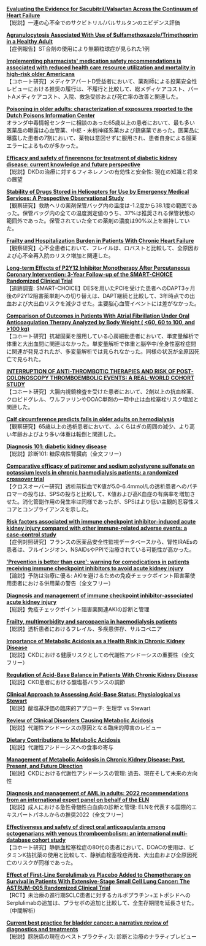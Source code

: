 [**Evaluating the Evidence for Sacubitril/Valsartan Across the Continuum of Heart Failure**](https://pubmed.ncbi.nlm.nih.gov/36151917/)  
【総説】一連の心不全でのサクビトリル/バルサルタンのエビデンス評価

[**Agranulocytosis Associated With Use of Sulfamethoxazole/Trimethoprim in a Healthy Adult**](https://pubmed.ncbi.nlm.nih.gov/36165354/)  
【症例報告】ST合剤の使用により無顆粒球症が見られた1例

[**Implementing pharmacists' medication safety recommendations is associated with reduced health care resource utilization and mortality in high-risk older Americans**](https://pubmed.ncbi.nlm.nih.gov/36167762/)  
【コホート研究】メディケアパートD受益者において、薬剤師による投薬安全性レビューにおける推奨の履行は、不履行と比較して、総メディケアコスト、パートAメディケアコスト、入院、救急受診および死亡率の改善と関連した。

[**Poisoning in older adults: characterization of exposures reported to the Dutch Poisons Information Center**](https://pubmed.ncbi.nlm.nih.gov/36149343/)  
オランダ中毒情報センターに相談のあった65歳以上の患者において、最も多い医薬品の曝露は心血管薬、中枢・末梢神経系薬および鎮痛薬であった。医薬品に曝露した患者の7割において、薬物は意図せずに服用され、患者自身による服薬エラーによるものが多かった。

[**Efficacy and safety of finerenone for treatment of diabetic kidney disease: current knowledge and future perspective**](https://pubmed.ncbi.nlm.nih.gov/36174659/)  
【総説】DKDの治療に対するフィネレノンの有効性と安全性: 現在の知識と将来の展望

[**Stability of Drugs Stored in Helicopters for Use by Emergency Medical Services: A Prospective Observational Study**](https://pubmed.ncbi.nlm.nih.gov/35927113/)  
【観察研究】救助ヘリの薬剤保管バッグ内の温度は-1.2度から38.1度の範囲であった。保管バッグ内の全ての温度測定値のうち、37%は推奨される保管状態の範囲外であった。保管されていた全ての薬剤の濃度は90%以上を維持していた。

[**Frailty and Hospitalization Burden in Patients With Chronic Heart Failure**](https://pubmed.ncbi.nlm.nih.gov/36153181/)  
【観察研究】心不全患者において、フレイルは、ロバストと比較して、全原因および心不全再入院のリスク増加と関連した。

[**Long-term Effects of P2Y12 Inhibitor Monotherapy After Percutaneous Coronary Intervention: 3-Year Follow-up of the SMART-CHOICE Randomized Clinical Trial**](https://pubmed.ncbi.nlm.nih.gov/36169938/)  
【追跡調査: SMART-CHOICE】DESを用いたPCIを受けた患者へのDAPT3ヶ月後のP2Y12阻害薬単剤への切り替えは、DAPT継続と比較して、3年時点での出血および大出血リスクを減少させた。主要脳心血管イベントには差がなかった。

[**Comparison of Outcomes in Patients With Atrial Fibrillation Under Oral Anticoagulation Therapy Analyzed by Body Weight ( <60, 60 to 100, and >100 kg)**](https://pubmed.ncbi.nlm.nih.gov/36175253/)  
【コホート研究】抗凝固薬を服用している心房細動患者において、単変量解析で体重と大出血間に関連はなかった。単変量解析で体重と脳卒中/全身性塞栓症間に関連が発見されたが、多変量解析では見られなかった。同様の状況が全原因死亡で見られた。

[**INTERRUPTION OF ANTI-THROMBOTIC THERAPIES AND RISK OF POST-COLONOSCOPY THROMBOEMBOLIC EVENTS: A REAL-WORLD COHORT STUDY**](https://pubmed.ncbi.nlm.nih.gov/36167228/)  
【コホート研究】大腸内視鏡検査を受けた患者において、2剤以上の抗血栓薬、クロピドグレル、ワルファリンやDOAC単剤の一時中止は血栓塞栓リスク増加と関連した。

[**Calf circumference predicts falls in older adults on hemodialysis**](https://pubmed.ncbi.nlm.nih.gov/36155086/)  
【観察研究】65歳以上の透析患者において、ふくらはぎの周囲の減少、より高い年齢およびより多い体重は転倒と関連した。

[**Diagnosis 101: diabetic kidney disease**](https://pubmed.ncbi.nlm.nih.gov/36158143/)  
【総説】診断101: 糖尿病性腎臓病（全文フリー）

[**Comparative efficacy of patiromer and sodium polystyrene sulfonate on potassium levels in chronic haemodialysis patients: a randomized crossover trial**](https://pubmed.ncbi.nlm.nih.gov/36158152/)  
【クロスオーバー研究】透析前採血でK値が5.0-6.4mmol/Lの透析患者へのパチロマーの投与は、SPSの投与と比較して、K値および高K血症の有病率を増加させた。消化管副作用の発生率は同様であったが、SPSはより低い主観的忍容性スコアとコンプライアンスを示した。

[**Risk factors associated with immune checkpoint inhibitor-induced acute kidney injury compared with other immune-related adverse events: a case-control study**](https://pubmed.ncbi.nlm.nih.gov/36158153/)  
【症例対照研究】フランスの医薬品安全性監視データベースから、腎性IRAEsの患者は、フルインジオン、NSAIDsやPPIで治療されている可能性が高かった。

[**'Prevention is better than cure': warning for comedications in patients receiving immune checkpoint inhibitors to avoid acute kidney injury**](https://pubmed.ncbi.nlm.nih.gov/36158160/)  
【論説】予防は治療に優る: AKIを避けるための免疫チェックポイント阻害薬使用患者における併用薬の警告（全文フリー）

[**Diagnosis and management of immune checkpoint inhibitor-associated acute kidney injury**](https://pubmed.ncbi.nlm.nih.gov/36168055/)  
【総説】免疫チェックポイント阻害薬関連AKIの診断と管理

[**Frailty, multimorbidity and sarcopaenia in haemodialysis patients**](https://pubmed.ncbi.nlm.nih.gov/36172855/)  
【総説】透析患者におけるフレイル、多疾患併存、サルコペニア

[**Importance of Metabolic Acidosis as a Health Risk in Chronic Kidney Disease**](https://pubmed.ncbi.nlm.nih.gov/36175070/)  
【総説】CKDにおける健康リスクとしての代謝性アシドーシスの重要性（全文フリー）

[**Regulation of Acid-Base Balance in Patients With Chronic Kidney Disease**](https://pubmed.ncbi.nlm.nih.gov/36175071/)  
【総説】CKD患者における酸塩基バランスの調節

[**Clinical Approach to Assessing Acid-Base Status: Physiological vs Stewart**](https://pubmed.ncbi.nlm.nih.gov/36175072/)  
【総説】酸塩基評価の臨床的アプローチ: 生理学 vs Stewart

[**Review of Clinical Disorders Causing Metabolic Acidosis**](https://pubmed.ncbi.nlm.nih.gov/36175073/)  
【総説】代謝性アシドーシスの原因となる臨床的障害のレビュー

[**Dietary Contributions to Metabolic Acidosis**](https://pubmed.ncbi.nlm.nih.gov/36175075/)  
【総説】代謝性アシドーシスへの食事の寄与

[**Management of Metabolic Acidosis in Chronic Kidney Disease: Past, Present, and Future Direction**](https://pubmed.ncbi.nlm.nih.gov/36175079/)  
【総説】CKDにおける代謝性アシドーシスの管理: 過去、現在そして未来の方向性

[**Diagnosis and management of AML in adults: 2022 recommendations from an international expert panel on behalf of the ELN**](https://pubmed.ncbi.nlm.nih.gov/35797463/)  
【総説】成人における急性骨髄性白血病の診断と管理: ELNを代表する国際的エキスパートパネルからの推奨2022（全文フリー）

[**Effectiveness and safety of direct oral anticoagulants among octogenarians with venous thromboembolism: an international multi-database cohort study**](https://pubmed.ncbi.nlm.nih.gov/36150513/)  
【コホート研究】静脈血栓塞栓症の80代の患者において、DOACの使用は、ビタミンK拮抗薬の使用と比較して、静脈血栓塞栓症再発、大出血および全原因死亡のリスクが同様であった。

[**Effect of First-Line Serplulimab vs Placebo Added to Chemotherapy on Survival in Patients With Extensive-Stage Small Cell Lung Cancer: The ASTRUM-005 Randomized Clinical Trial**](https://pubmed.ncbi.nlm.nih.gov/36166026/)  
【RCT】未治療の進行期SCLC患者に対するカルボプラチン+エトポシドへのSerplulimabの追加は、プラセボの追加と比較して、全生存期間を延長させた。（中間解析）

[**Current best practice for bladder cancer: a narrative review of diagnostics and treatments**](https://pubmed.ncbi.nlm.nih.gov/36174585/)  
【総説】膀胱癌の現在のベストプラクティス: 診断と治療のナラティブレビュー
